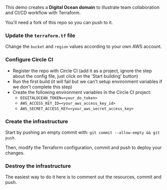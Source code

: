 This demo creates a **Digital Ocean domain** to illustrate team collaboration and CI/CD workflow with Terraform.

You'll need a fork of this repo so you can push to it.
### Update the `terraform.tf` file
Change the `bucket` and `region` values according to your own AWS account.
### Configure Circle CI
* Register the repo with Circle CI (add it as a project, ignore the step about the config file, just click on the 'Start building' button)
* Run the first build (it will fail but we can't setup environment variables if we don't complete this step)
* Create the following environment variables in the Circle CI project:
  * `DIGITALOCEAN_TOKEN=<your_do_token>`
  * `AWS_ACCESS_KEY_ID=<your_aws_access_key_id>`
  * `AWS_SECRET_ACCESS_KEY=<your_aws_secret_access_key>`
### Create the infrastructure
Start by pushing an empty commit with: `git commit --allow-empty && git push`.

Then, modify the Terraform configuration, commit and push to deploy your changes.
### Destroy the infrastructure
The easiest way to do it here is to comment out the resources, commit and push.
